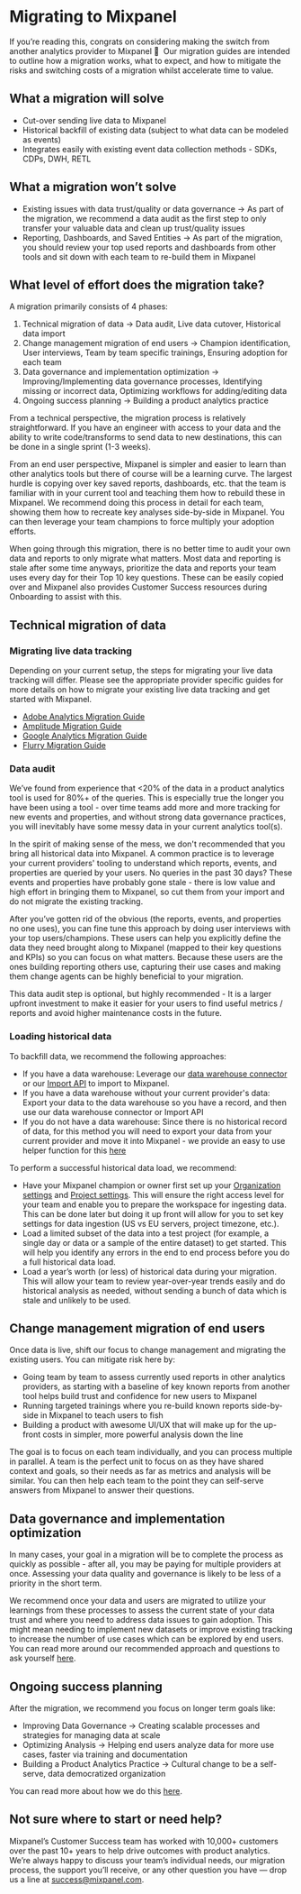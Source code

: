 # Migrating to Mixpanel

If you’re reading this, congrats on considering making the switch from another analytics provider to Mixpanel 🎊  Our migration guides are intended to outline how a migration works, what to expect, and how to mitigate the risks and switching costs of a migration whilst accelerate time to value.

## What a migration will solve

- Cut-over sending live data to Mixpanel
- Historical backfill of existing data (subject to what data can be modeled as events)
- Integrates easily with existing event data collection methods - SDKs, CDPs, DWH, RETL

## What a migration won’t solve

- Existing issues with data trust/quality or data governance → As part of the migration, we recommend a data audit as the first step to only transfer your valuable data and clean up trust/quality issues
- Reporting, Dashboards, and Saved Entities → As part of the migration, you should review your top used reports and dashboards from other tools and sit down with each team to re-build them in Mixpanel

## What level of effort does the migration take?

A migration primarily consists of 4 phases:

1. Technical migration of data → Data audit, Live data cutover, Historical data import
2. Change management migration of end users → Champion identification, User interviews, Team by team specific trainings, Ensuring adoption for each team
3. Data governance and implementation optimization → Improving/Implementing data governance processes, Identifying missing or incorrect data, Optimizing workflows for adding/editing data
4. Ongoing success planning → Building a product analytics practice

From a technical perspective, the migration process is relatively straightforward. If you have an engineer with access to your data and the ability to write code/transforms to send data to new destinations, this can be done in a single sprint (1-3 weeks).

From an end user perspective, Mixpanel is simpler and easier to learn than other analytics tools but there of course will be a learning curve. The largest hurdle is copying over key saved reports, dashboards, etc. that the team is familiar with in your current tool and teaching them how to rebuild these in Mixpanel. We recommend doing this process in detail for each team, showing them how to recreate key analyses side-by-side in Mixpanel. You can then leverage your team champions to force multiply your adoption efforts.

When going through this migration, there is no better time to audit your own data and reports to only migrate what matters. Most data and reporting is stale after some time anyways, prioritize the data and reports your team uses every day for their Top 10 key questions. These can be easily copied over and Mixpanel also provides Customer Success resources during Onboarding to assist with this.

## Technical migration of data

### Migrating live data tracking

Depending on your current setup, the steps for migrating your live data tracking will differ. Please see the appropriate provider specific guides for more details on how to migrate your existing live data tracking and get started with Mixpanel.

- [Adobe Analytics Migration Guide](/docs/migration/adobe-analytics)
- [Amplitude Migration Guide](/docs/migration/amplitude)
- [Google Analytics Migration Guide](/docs/migration/google-analytics)
- [Flurry Migration Guide](/docs/migration/flurry)

### Data audit

We’ve found from experience that <20% of the data in a product analytics tool is used for 80%+ of the queries. This is especially true the longer you have been using a tool - over time teams add more and more tracking for new events and properties, and without strong data governance practices, you will inevitably have some messy data in your current analytics tool(s).

In the spirit of making sense of the mess, we don't recommended that you bring all historical data into Mixpanel. A common practice is to leverage your current providers' tooling to understand which reports, events, and properties are queried by your users. No queries in the past 30 days? These events and properties have probably gone stale - there is low value and high effort in bringing them to Mixpanel, so cut them from your import and do not migrate the existing tracking.

After you’ve gotten rid of the obvious (the reports, events, and properties no one uses), you can fine tune this approach by doing user interviews with your top users/champions. These users can help you explicitly define the data they need brought along to Mixpanel (mapped to their key questions and KPIs) so you can focus on what matters. Because these users are the ones building reporting others use, capturing their use cases and making them change agents can be highly beneficial to your migration.

This data audit step is optional, but highly recommended - It is a larger upfront investment to make it easier for your users to find useful metrics / reports and avoid higher maintenance costs in the future.

### Loading historical data

To backfill data, we recommend the following approaches:

- If you have a data warehouse: Leverage our [data warehouse connector](/docs/tracking-methods/data-warehouse/overview) or our [Import API](https://developer.mixpanel.com/reference/import-events) to import to Mixpanel. 
- If you have a data warehouse without your current provider's data: Export your data to the data warehouse so you have a record, and then use our data warehouse connector or Import API
- If you do not have a data warehouse: Since there is no historical record of data, for this method you will need to export your data from your current provider and move it into Mixpanel - we provide an easy to use helper function for this [here](https://github.com/mixpanel/mixpanel-utils)

To perform a successful historical data load, we recommend:

- Have your Mixpanel champion or owner first set up your [Organization settings](/docs/best-practices/project-setup#mixpanel-organization) and [Project settings](/docs/best-practices/project-setup#mixpanel-projects). This will ensure the right access level for your team and enable you to prepare the workspace for ingesting data. This can be done later but doing it up front will allow for you to set key settings for data ingestion (US vs EU servers, project timezone, etc.).
- Load a limited subset of the data into a test project (for example, a single day or data or a sample of the entire dataset) to get started. This will help you identify any errors in the end to end process before you do a full historical data load.
- Load a year’s worth (or less) of historical data during your migration. This will allow your team to review year-over-year trends easily and do historical analysis as needed, without sending a bunch of data which is stale and unlikely to be used.

## Change management migration of end users

Once data is live, shift our focus to change management and migrating the existing users. You can mitigate risk here by:

- Going team by team to assess currently used reports in other analytics providers, as starting with a baseline of key known reports from another tool helps build trust and confidence for new users to Mixpanel
- Running targeted trainings where you re-build known reports side-by-side in Mixpanel to teach users to fish
- Building a product with awesome UI/UX that will make up for the up-front costs in simpler, more powerful analysis down the line

The goal is to focus on each team individually, and you can process multiple in parallel. A team is the perfect unit to focus on as they have shared context and goals, so their needs as far as metrics and analysis will be similar. You can then help each team to the point they can self-serve answers from Mixpanel to answer their questions.

## Data governance and implementation optimization

In many cases, your goal in a migration will be to complete the process as quickly as possible - after all, you may be paying for multiple providers at once. Assessing your data quality and governance is likely to be less of a priority in the short term.

We recommend once your data and users are migrated to utilize your learnings from these processes to assess the current state of your data trust and where you need to address data issues to gain adoption. This might mean needing to implement new datasets or improve existing tracking to increase the number of use cases which can be explored by end users. You can read more around our recommended approach and questions to ask yourself [here](https://mixpanel.com/blog/5-questions-for-planning-your-data-architecture/).

## Ongoing success planning

After the migration, we recommend you focus on longer term goals like:

- Improving Data Governance → Creating scalable processes and strategies for managing data at scale
- Optimizing Analysis → Helping end users analyze data for more use cases, faster via training and documentation
- Building a Product Analytics Practice → Cultural change to be a self-serve, data democratized organization

You can read more about how we do this [here](https://mixpanel.com/blog/establish-a-product-analytics-practice/).

## Not sure where to start or need help?

Mixpanel’s Customer Success team has worked with 10,000+ customers over the past 10+ years to help drive outcomes with product analytics. We’re always happy to discuss your team’s individual needs, our migration process, the support you’ll receive, or any other question you have — drop us a line at [success@mixpanel.com](mailto:success@mixpanel.com).
